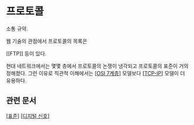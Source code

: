 # 프로토콜

소통 규약.

웹 기술의 관점에서 프로토콜의 목록은

[[FTP]] 등이 있다.

현대 네트워크에서는 몇몇 층에서 프로토콜의 논쟁이 냉각되고 프로토콜의 표준이 거의 정해졌다. 그런 이유로 직관적 이해에서는 [[OSI 7계층]] 모델보다 [[TCP-IP]] 모델이 더 유용하다.   

## 관련 문서

[[표준]]
[[디지털 신호]]

[//begin]: # "Autogenerated link references for markdown compatibility"
[OSI 7계층]: <OSI 7계층> "OSI 7계층"
[TCP-IP]: TCP-IP "TCP-IP"
[표준]: 표준 "표준"
[디지털 신호]: <디지털 신호> "디지털 신호"
[//end]: # "Autogenerated link references"